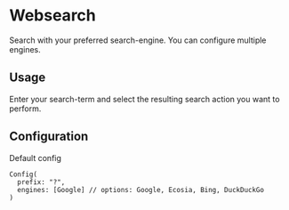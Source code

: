 # Websearch

Search with your preferred search-engine. You can configure multiple engines.

## Usage

Enter your search-term and select the resulting search action you want to perform.

## Configuration

Default config

```
Config(
  prefix: "?",
  engines: [Google] // options: Google, Ecosia, Bing, DuckDuckGo
)
```
